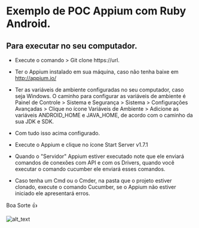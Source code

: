 # Exemplo de POC Appium com Ruby Android.

## Para executar no seu computador.


- Execute o comando > Git clone https://url.


- Ter o Appium instalado em sua máquina, caso não tenha baixe em http://appium.io/

- Ter as variáveis de ambiente configuradas no seu computador, caso seja Windows.
O caminho para configurar as variáveis de ambiente é 
Painel de Controle > Sistema e Segurança > Sistema > Configurações Avançadas > Clique no ícone Variáveis de Ambiente >  Adicione as variáveis 
ANDROID_HOME e JAVA_HOME, de acordo com o caminho da sua JDK e SDK.

- Com tudo isso acima configurado.

- Execute o Appium e clique no ícone Start Server v1.7.1

- Quando o "Servidor" Appium estiver executado note que ele enviará comandos de conexões com API e com os Drivers, quando você executar o comando cucumber ele enviará esses comandos.

- Caso tenha um Cmd ou o Cmder, na pasta que o projeto estiver clonado, execute o comando Cucumber, se o Appium não estiver iniciado ele
apresentará erros.

 Boa Sorte :+1:


![alt_text](https://matera.com/br/wp-content/uploads/2015/10/appium_logo-538x294.jpg)
